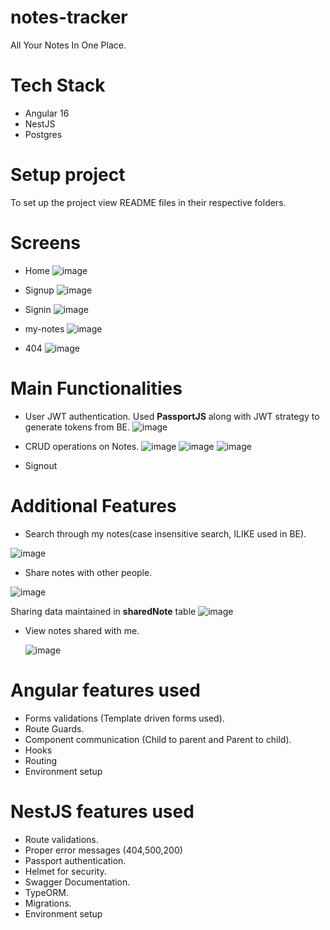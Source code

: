  # notes-tracker
 All Your Notes In One Place.

 # Tech Stack
 - Angular 16
 - NestJS
 - Postgres

 # Setup project
 To set up the project view README files in their respective folders.

 # Screens
 - Home
   ![image](https://github.com/pranayusg/notes-tracker/assets/66126225/a48fd982-058a-4d59-b52a-9ed5a5fc50fa)

 - Signup
   ![image](https://github.com/pranayusg/notes-tracker/assets/66126225/decbed4a-cdff-4063-8bbb-2bcd1fef5e5b)

 - Signin
   ![image](https://github.com/pranayusg/notes-tracker/assets/66126225/8ac19164-c40b-4930-95ad-55a916c76486)

 - my-notes
   ![image](https://github.com/pranayusg/notes-tracker/assets/66126225/78e66818-0029-4046-8f3c-6f535a04e868)

 - 404
   ![image](https://github.com/pranayusg/notes-tracker/assets/66126225/40974a3f-33ff-4499-ad35-bb84b4bb6b4a)


 # Main Functionalities  
 - User JWT authentication.
   Used **PassportJS** along with JWT strategy to generate tokens from BE.
  ![image](https://github.com/pranayusg/notes-tracker/assets/66126225/e98218dc-2825-4033-bc45-4566f7436397)

 - CRUD operations on Notes.
   ![image](https://github.com/pranayusg/notes-tracker/assets/66126225/682991b7-0587-4aee-aee4-f546579e23b4)
   ![image](https://github.com/pranayusg/notes-tracker/assets/66126225/e50b82cb-e191-43a6-a128-f99db586b4d3)
   ![image](https://github.com/pranayusg/notes-tracker/assets/66126225/1fd576a4-2342-4f5d-bfdb-3a1c9d212e32)
   
 - Signout  

# Additional Features
 - Search through my notes(case insensitive search, ILIKE used in BE).

  ![image](https://github.com/pranayusg/notes-tracker/assets/66126225/d275fcf0-3b55-4f88-bbd9-d117c6c3e923)

 - Share notes with other people.

  ![image](https://github.com/pranayusg/notes-tracker/assets/66126225/44a9ace2-08ac-40ae-830e-401fe037cfdc)

  Sharing data maintained in **sharedNote** table
  ![image](https://github.com/pranayusg/notes-tracker/assets/66126225/860a2aa8-c8c2-40e4-aa36-68f9704ac2a2)


- View notes shared with me.

  ![image](https://github.com/pranayusg/notes-tracker/assets/66126225/865e4ad9-43fb-4ac0-9342-9ce723a6ee6b)


# Angular features used
 - Forms validations (Template driven forms used).
 - Route Guards.
 - Component communication (Child to parent and Parent to child).
 - Hooks
 - Routing
 - Environment setup

# NestJS features used
 - Route validations.
 - Proper error messages (404,500,200)
 - Passport authentication.
 - Helmet for security.
 - Swagger Documentation.
 - TypeORM.
 - Migrations.
 - Environment setup


